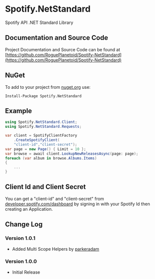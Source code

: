 # Spotify.NetStandard

Spotify API .NET Standard Library

## Documentation and Source Code

Project Documentation and Source Code can be found at [https://github.com/RoguePlanetoid/Spotify-NetStandard](https://github.com/RoguePlanetoid/Spotify-NetStandard)

## NuGet

To add to your project from [nuget.org](https://www.nuget.org/packages/Spotify.NetStandard/) use:
```
Install-Package Spotify.NetStandard
```

## Example

```c#
using Spotify.NetStandard.Client;
using Spotify.NetStandard.Requests;

var client = SpotifyClientFactory
    .CreateSpotifyClient(
    "client-id","client-secret");
var page = new Page() { Limit = 10 };
var browse = await client.LookupNewReleasesAsync(page: page);
foreach (var album in browse.Albums.Items)
{
    ...
}
```

## Client Id and Client Secret

You can get a "client-id" and "client-secret" from [developer.spotify.com/dashboard](https://developer.spotify.com/dashboard/) by signing in with your Spotify Id then creating an Application.

## Change Log

### Version 1.0.1

- Added Multi Scope Helpers by [parkeradam](https://github.com/parkeradam)

### Version 1.0.0

- Initial Release